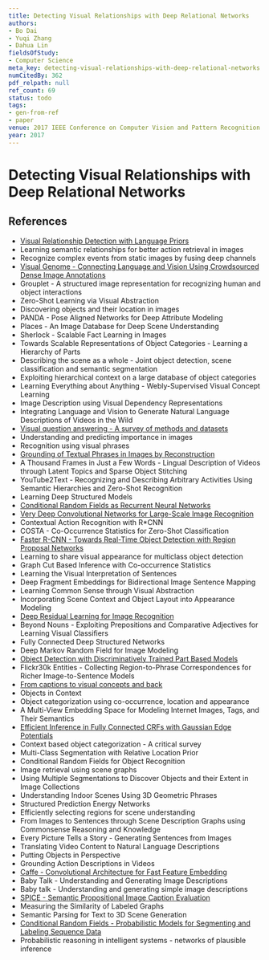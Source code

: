 ```yaml
---
title: Detecting Visual Relationships with Deep Relational Networks
authors:
- Bo Dai
- Yuqi Zhang
- Dahua Lin
fieldsOfStudy:
- Computer Science
meta_key: detecting-visual-relationships-with-deep-relational-networks
numCitedBy: 362
pdf_relpath: null
ref_count: 69
status: todo
tags:
- gen-from-ref
- paper
venue: 2017 IEEE Conference on Computer Vision and Pattern Recognition (CVPR)
year: 2017
---
```


# Detecting Visual Relationships with Deep Relational Networks

## References

- [Visual Relationship Detection with Language Priors](./visual-relationship-detection-with-language-priors.md)
- Learning semantic relationships for better action retrieval in images
- Recognize complex events from static images by fusing deep channels
- [Visual Genome - Connecting Language and Vision Using Crowdsourced Dense Image Annotations](./visual-genome-connecting-language-and-vision-using-crowdsourced-dense-image-annotations.md)
- Grouplet - A structured image representation for recognizing human and object interactions
- Zero-Shot Learning via Visual Abstraction
- Discovering objects and their location in images
- PANDA - Pose Aligned Networks for Deep Attribute Modeling
- Places - An Image Database for Deep Scene Understanding
- Sherlock - Scalable Fact Learning in Images
- Towards Scalable Representations of Object Categories - Learning a Hierarchy of Parts
- Describing the scene as a whole - Joint object detection, scene classification and semantic segmentation
- Exploiting hierarchical context on a large database of object categories
- Learning Everything about Anything - Webly-Supervised Visual Concept Learning
- Image Description using Visual Dependency Representations
- Integrating Language and Vision to Generate Natural Language Descriptions of Videos in the Wild
- [Visual question answering - A survey of methods and datasets](./visual-question-answering-a-survey-of-methods-and-datasets.md)
- Understanding and predicting importance in images
- Recognition using visual phrases
- [Grounding of Textual Phrases in Images by Reconstruction](./grounding-of-textual-phrases-in-images-by-reconstruction.md)
- A Thousand Frames in Just a Few Words - Lingual Description of Videos through Latent Topics and Sparse Object Stitching
- YouTube2Text - Recognizing and Describing Arbitrary Activities Using Semantic Hierarchies and Zero-Shot Recognition
- Learning Deep Structured Models
- [Conditional Random Fields as Recurrent Neural Networks](./conditional-random-fields-as-recurrent-neural-networks.md)
- [Very Deep Convolutional Networks for Large-Scale Image Recognition](./very-deep-convolutional-networks-for-large-scale-image-recognition.md)
- Contextual Action Recognition with R*CNN
- COSTA - Co-Occurrence Statistics for Zero-Shot Classification
- [Faster R-CNN - Towards Real-Time Object Detection with Region Proposal Networks](./faster-r-cnn-towards-real-time-object-detection-with-region-proposal-networks.md)
- Learning to share visual appearance for multiclass object detection
- Graph Cut Based Inference with Co-occurrence Statistics
- Learning the Visual Interpretation of Sentences
- Deep Fragment Embeddings for Bidirectional Image Sentence Mapping
- Learning Common Sense through Visual Abstraction
- Incorporating Scene Context and Object Layout into Appearance Modeling
- [Deep Residual Learning for Image Recognition](./deep-residual-learning-for-image-recognition.md)
- Beyond Nouns - Exploiting Prepositions and Comparative Adjectives for Learning Visual Classifiers
- Fully Connected Deep Structured Networks
- Deep Markov Random Field for Image Modeling
- [Object Detection with Discriminatively Trained Part Based Models](./object-detection-with-discriminatively-trained-part-based-models.md)
- Flickr30k Entities - Collecting Region-to-Phrase Correspondences for Richer Image-to-Sentence Models
- [From captions to visual concepts and back](./from-captions-to-visual-concepts-and-back.md)
- Objects in Context
- Object categorization using co-occurrence, location and appearance
- A Multi-View Embedding Space for Modeling Internet Images, Tags, and Their Semantics
- [Efficient Inference in Fully Connected CRFs with Gaussian Edge Potentials](./efficient-inference-in-fully-connected-crfs-with-gaussian-edge-potentials.md)
- Context based object categorization - A critical survey
- Multi-Class Segmentation with Relative Location Prior
- Conditional Random Fields for Object Recognition
- Image retrieval using scene graphs
- Using Multiple Segmentations to Discover Objects and their Extent in Image Collections
- Understanding Indoor Scenes Using 3D Geometric Phrases
- Structured Prediction Energy Networks
- Efficiently selecting regions for scene understanding
- From Images to Sentences through Scene Description Graphs using Commonsense Reasoning and Knowledge
- Every Picture Tells a Story - Generating Sentences from Images
- Translating Video Content to Natural Language Descriptions
- Putting Objects in Perspective
- Grounding Action Descriptions in Videos
- [Caffe - Convolutional Architecture for Fast Feature Embedding](./caffe-convolutional-architecture-for-fast-feature-embedding.md)
- Baby Talk - Understanding and Generating Image Descriptions
- Baby talk - Understanding and generating simple image descriptions
- [SPICE - Semantic Propositional Image Caption Evaluation](./spice-semantic-propositional-image-caption-evaluation.md)
- Measuring the Similarity of Labeled Graphs
- Semantic Parsing for Text to 3D Scene Generation
- [Conditional Random Fields - Probabilistic Models for Segmenting and Labeling Sequence Data](./conditional-random-fields-probabilistic-models-for-segmenting-and-labeling-sequence-data.md)
- Probabilistic reasoning in intelligent systems - networks of plausible inference
